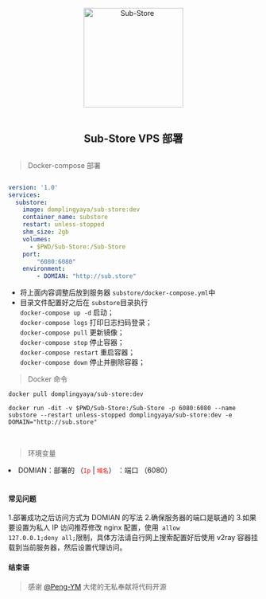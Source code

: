 <div align="center">
<br>
<img width="200" src="https://raw.githubusercontent.com/58xinian/icon/master/Sub-Store1.png" alt="Sub-Store">
<br>
<br>
<h2 align="center">Sub-Store VPS 部署<h2>
</div>

> Docker-compose 部署

```yml

version: '1.0'
services:
  substore:
    image: domplingyaya/sub-store:dev
    container_name: substore
    restart: unless-stopped
    shm_size: 2gb
    volumes:
      - $PWD/Sub-Store:/Sub-Store
    port:
        "6080:6080"
    environment:
        - DOMIAN: "http://sub.store"
```
- 将上面内容调整后放到服务器 `substore/docker-compose.yml`中
- 目录文件配置好之后在 `substore`目录执行  
 `docker-compose up -d` 启动；  
 `docker-compose logs` 打印日志扫码登录；  
 `docker-compose pull` 更新镜像；  
 `docker-compose stop` 停止容器；  
 `docker-compose restart` 重启容器；  
 `docker-compose down` 停止并删除容器； 

> Docker 命令
```
docker pull domplingyaya/sub-store:dev

docker run -dit -v $PWD/Sub-Store:/Sub-Store -p 6080:6080 --name substore --restart unless-stopped domplingyaya/sub-store:dev -e DOMAIN="http://sub.store"

```

<br>

> 环境变量
<li>
DOMIAN：部署的 
（<code style="color:red">Ip</code> |
<code style="color:red">域名</code>） ：端口 （6080）
</li>
<br>

#### 常见问题
1.部署成功之后访问方式为 DOMIAN 的写法
2.确保服务器的端口是联通的
3.如果要设置为私人 IP 访问推荐修改 nginx 配置，使用<code> 
allow 127.0.0.1;deny all;</code>限制，具体方法请自行网上搜索配置好后使用 v2ray 容器挂载到当前服务器，然后设置代理访问。
#### 结束语
> 感谢  [@Peng-YM](https://github.com/Peng-YM/Sub-Store) 大佬的无私奉献将代码开源